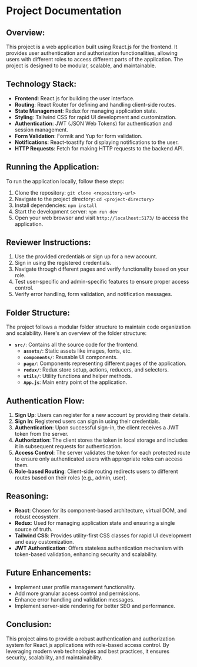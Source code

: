 # Project Documentation

## Overview:
This project is a web application built using React.js for the frontend. It provides user authentication and authorization functionalities, allowing users with different roles to access different parts of the application. The project is designed to be modular, scalable, and maintainable.

## Technology Stack:
- **Frontend**: React.js for building the user interface.
- **Routing**: React Router for defining and handling client-side routes.
- **State Management**: Redux for managing application state.
- **Styling**: Tailwind CSS for rapid UI development and customization.
- **Authentication**: JWT (JSON Web Tokens) for authentication and session management.
- **Form Validation**: Formik and Yup for form validation.
- **Notifications**: React-toastify for displaying notifications to the user.
- **HTTP Requests**: Fetch for making HTTP requests to the backend API.

## Running the Application:
To run the application locally, follow these steps:
1. Clone the repository: `git clone <repository-url>`
2. Navigate to the project directory: `cd <project-directory>`
3. Install dependencies: `npm install`
4. Start the development server: `npm run dev`
5. Open your web browser and visit `http://localhost:5173/` to access the application.

## Reviewer Instructions:
1. Use the provided credentials or sign up for a new account.
2. Sign in using the registered credentials.
3. Navigate through different pages and verify functionality based on your role.
4. Test user-specific and admin-specific features to ensure proper access control.
5. Verify error handling, form validation, and notification messages.

## Folder Structure:
The project follows a modular folder structure to maintain code organization and scalability. Here's an overview of the folder structure:
- **`src/`**: Contains all the source code for the frontend.
  - **`assets/`**: Static assets like images, fonts, etc.
  - **`components/`**: Reusable UI components.
  - **`page/`**: Components representing different pages of the application.
  - **`redux/`**: Redux store setup, actions, reducers, and selectors.
  - **`utils/`**: Utility functions and helper methods.
  - **`App.js`**: Main entry point of the application.

## Authentication Flow:
1. **Sign Up**: Users can register for a new account by providing their details.
2. **Sign In**: Registered users can sign in using their credentials.
3. **Authentication**: Upon successful sign-in, the client receives a JWT token from the server.
4. **Authorization**: The client stores the token in local storage and includes it in subsequent requests for authentication.
5. **Access Control**: The server validates the token for each protected route to ensure only authenticated users with appropriate roles can access them.
6. **Role-based Routing**: Client-side routing redirects users to different routes based on their roles (e.g., admin, user).

## Reasoning:
- **React**: Chosen for its component-based architecture, virtual DOM, and robust ecosystem.
- **Redux**: Used for managing application state and ensuring a single source of truth.
- **Tailwind CSS**: Provides utility-first CSS classes for rapid UI development and easy customization.
- **JWT Authentication**: Offers stateless authentication mechanism with token-based validation, enhancing security and scalability.

## Future Enhancements:
- Implement user profile management functionality.
- Add more granular access control and permissions.
- Enhance error handling and validation messages.
- Implement server-side rendering for better SEO and performance.

## Conclusion:
This project aims to provide a robust authentication and authorization system for React.js applications with role-based access control. By leveraging modern web technologies and best practices, it ensures security, scalability, and maintainability.
